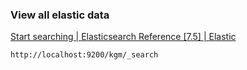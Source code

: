 ### View all elastic data


[Start searching | Elasticsearch Reference \[7.5\] | Elastic](https://www.elastic.co/guide/en/elasticsearch/reference/7.5/getting-started-search.html "Start searching | Elasticsearch Reference [7.5] | Elastic")


 

```shell
http://localhost:9200/kgm/_search
```
